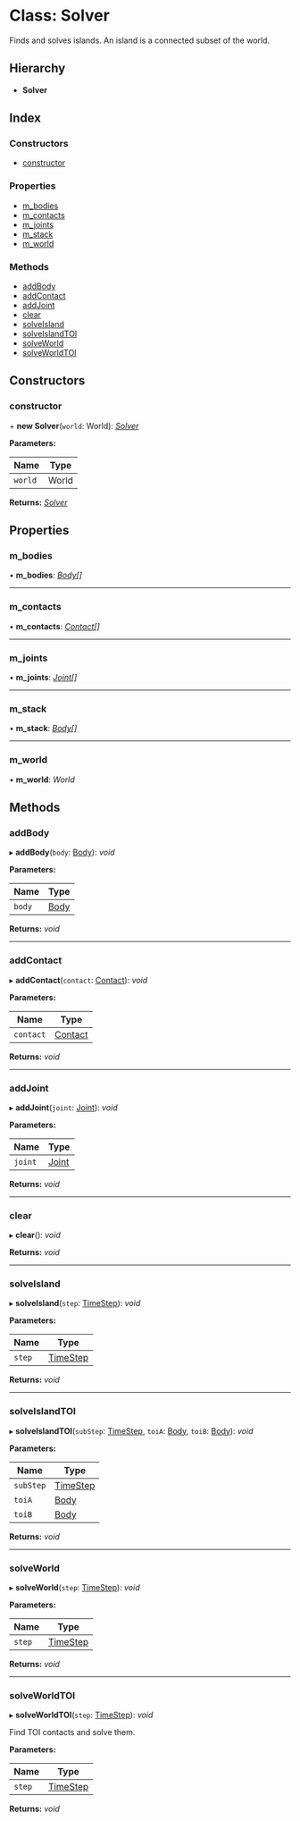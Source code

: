 
# Class: Solver

Finds and solves islands. An island is a connected subset of the world.

## Hierarchy

* **Solver**

## Index

### Constructors

* [constructor](/api/classes/solver#constructor)

### Properties

* [m_bodies](/api/classes/solver#m_bodies)
* [m_contacts](/api/classes/solver#m_contacts)
* [m_joints](/api/classes/solver#m_joints)
* [m_stack](/api/classes/solver#m_stack)
* [m_world](/api/classes/solver#m_world)

### Methods

* [addBody](/api/classes/solver#addbody)
* [addContact](/api/classes/solver#addcontact)
* [addJoint](/api/classes/solver#addjoint)
* [clear](/api/classes/solver#clear)
* [solveIsland](/api/classes/solver#solveisland)
* [solveIslandTOI](/api/classes/solver#solveislandtoi)
* [solveWorld](/api/classes/solver#solveworld)
* [solveWorldTOI](/api/classes/solver#solveworldtoi)

## Constructors

###  constructor

\+ **new Solver**(`world`: World): *[Solver](/api/classes/solver)*

**Parameters:**

Name | Type |
------ | ------ |
`world` | World |

**Returns:** *[Solver](/api/classes/solver)*

## Properties

###  m_bodies

• **m_bodies**: *[Body](/api/classes/body)[]*

___

###  m_contacts

• **m_contacts**: *[Contact](/api/classes/contact)[]*

___

###  m_joints

• **m_joints**: *[Joint](/api/classes/joint)[]*

___

###  m_stack

• **m_stack**: *[Body](/api/classes/body)[]*

___

###  m_world

• **m_world**: *World*

## Methods

###  addBody

▸ **addBody**(`body`: [Body](/api/classes/body)): *void*

**Parameters:**

Name | Type |
------ | ------ |
`body` | [Body](/api/classes/body) |

**Returns:** *void*

___

###  addContact

▸ **addContact**(`contact`: [Contact](/api/classes/contact)): *void*

**Parameters:**

Name | Type |
------ | ------ |
`contact` | [Contact](/api/classes/contact) |

**Returns:** *void*

___

###  addJoint

▸ **addJoint**(`joint`: [Joint](/api/classes/joint)): *void*

**Parameters:**

Name | Type |
------ | ------ |
`joint` | [Joint](/api/classes/joint) |

**Returns:** *void*

___

###  clear

▸ **clear**(): *void*

**Returns:** *void*

___

###  solveIsland

▸ **solveIsland**(`step`: [TimeStep](/api/classes/timestep)): *void*

**Parameters:**

Name | Type |
------ | ------ |
`step` | [TimeStep](/api/classes/timestep) |

**Returns:** *void*

___

###  solveIslandTOI

▸ **solveIslandTOI**(`subStep`: [TimeStep](/api/classes/timestep), `toiA`: [Body](/api/classes/body), `toiB`: [Body](/api/classes/body)): *void*

**Parameters:**

Name | Type |
------ | ------ |
`subStep` | [TimeStep](/api/classes/timestep) |
`toiA` | [Body](/api/classes/body) |
`toiB` | [Body](/api/classes/body) |

**Returns:** *void*

___

###  solveWorld

▸ **solveWorld**(`step`: [TimeStep](/api/classes/timestep)): *void*

**Parameters:**

Name | Type |
------ | ------ |
`step` | [TimeStep](/api/classes/timestep) |

**Returns:** *void*

___

###  solveWorldTOI

▸ **solveWorldTOI**(`step`: [TimeStep](/api/classes/timestep)): *void*

Find TOI contacts and solve them.

**Parameters:**

Name | Type |
------ | ------ |
`step` | [TimeStep](/api/classes/timestep) |

**Returns:** *void*

